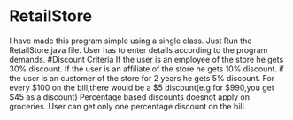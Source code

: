 # RetailStore
I have made this program simple using a single class.
Just Run the RetailStore.java file.
User has to enter details according to the program demands.
#Discount Criteria
If the user is an employee of the store he gets 30% discount.
If the user is an affiliate of the store he gets 10% discount.
if the user is an customer of the store for 2 years he gets 5% discount.
For every $100 on the bill,there would be a $5 discount(e.g for $990,you get $45 as a discount)
Percentage based discounts doesnot apply on groceries.
User can get only one percentage discount on the bill.
